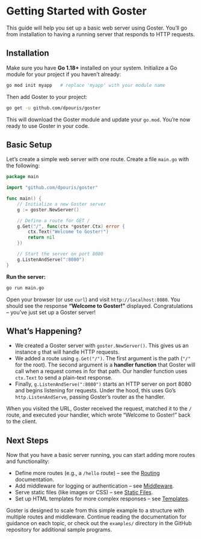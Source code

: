 # Getting Started with Goster

This guide will help you set up a basic web server using Goster. You’ll go from installation to having a running server that responds to HTTP requests.

## Installation

Make sure you have **Go 1.18+** installed on your system. Initialize a Go module for your project if you haven’t already:

```bash
go mod init myapp   # replace 'myapp' with your module name
```

Then add Goster to your project:

```bash
go get -u github.com/dpouris/goster
```

This will download the Goster module and update your `go.mod`. You’re now ready to use Goster in your code.

## Basic Setup

Let’s create a simple web server with one route. Create a file `main.go` with the following:

```go
package main

import "github.com/dpouris/goster"

func main() {
    // Initialize a new Goster server
    g := goster.NewServer()

    // Define a route for GET /
    g.Get("/", func(ctx *goster.Ctx) error {
        ctx.Text("Welcome to Goster!")
        return nil
    })

    // Start the server on port 8080
    g.ListenAndServe(":8080")
}
```

**Run the server:** 

```bash
go run main.go
```

Open your browser (or use `curl`) and visit `http://localhost:8080`. You should see the response **“Welcome to Goster!”** displayed. Congratulations – you’ve just set up a Goster server!

## What’s Happening?

- We created a Goster server with `goster.NewServer()`. This gives us an instance `g` that will handle HTTP requests.
- We added a route using `g.Get("/")`. The first argument is the path (`"/"` for the root). The second argument is a **handler function** that Goster will call when a request comes in for that path. Our handler function uses `ctx.Text` to send a plain-text response.
- Finally, `g.ListenAndServe(":8080")` starts an HTTP server on port 8080 and begins listening for requests. Under the hood, this uses Go’s `http.ListenAndServe`, passing Goster’s router as the handler.

When you visited the URL, Goster received the request, matched it to the `/` route, and executed your handler, which wrote “Welcome to Goster!” back to the client.

## Next Steps

Now that you have a basic server running, you can start adding more routes and functionality:

- Define more routes (e.g., a `/hello` route) – see the [Routing](Routing.md) documentation.
- Add middleware for logging or authentication – see [Middleware](Middleware.md).
- Serve static files (like images or CSS) – see [Static Files](Static_Files.md).
- Set up HTML templates for more complex responses – see [Templates](Templates.md).

Goster is designed to scale from this simple example to a structure with multiple routes and middleware. Continue reading the documentation for guidance on each topic, or check out the `examples/` directory in the GitHub repository for additional sample programs.